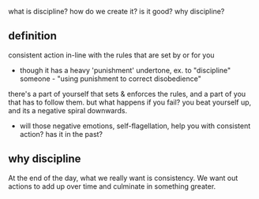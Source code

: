 what is discipline? how do we create it? is it good? why discipline?

## definition
consistent action in-line with the rules that are set by or for you
- though it has a heavy 'punishment' undertone, ex. to "discipline" someone - "using punishment to correct disobedience"

there's a part of yourself that sets & enforces the rules, and a part of you that has to follow them. but what happens if you fail? you beat yourself up, and its a negative spiral downwards.
- will those negative emotions, self-flagellation, help you with consistent action? has it in the past?



## why discipline

At the end of the day, what we really want is consistency. We want out actions to add up over time and culminate in something greater. 